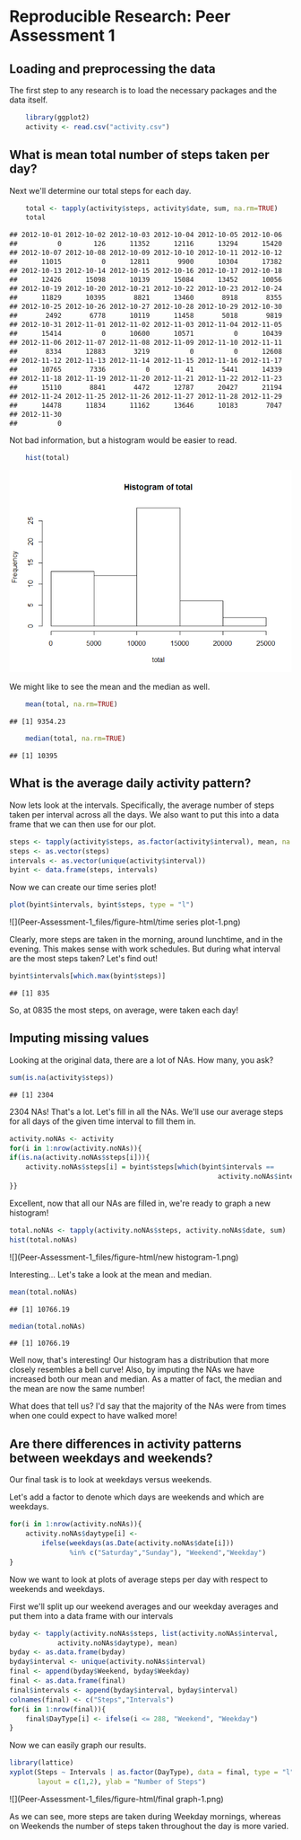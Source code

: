# Reproducible Research: Peer Assessment 1

## Loading and preprocessing the data

The first step to any research is to load the necessary packages and the data 
itself.


```r
    library(ggplot2)
    activity <- read.csv("activity.csv")
```

## What is mean total number of steps taken per day?

Next we'll determine our total steps for each day.


```r
    total <- tapply(activity$steps, activity$date, sum, na.rm=TRUE)
    total
```

```
## 2012-10-01 2012-10-02 2012-10-03 2012-10-04 2012-10-05 2012-10-06 
##          0        126      11352      12116      13294      15420 
## 2012-10-07 2012-10-08 2012-10-09 2012-10-10 2012-10-11 2012-10-12 
##      11015          0      12811       9900      10304      17382 
## 2012-10-13 2012-10-14 2012-10-15 2012-10-16 2012-10-17 2012-10-18 
##      12426      15098      10139      15084      13452      10056 
## 2012-10-19 2012-10-20 2012-10-21 2012-10-22 2012-10-23 2012-10-24 
##      11829      10395       8821      13460       8918       8355 
## 2012-10-25 2012-10-26 2012-10-27 2012-10-28 2012-10-29 2012-10-30 
##       2492       6778      10119      11458       5018       9819 
## 2012-10-31 2012-11-01 2012-11-02 2012-11-03 2012-11-04 2012-11-05 
##      15414          0      10600      10571          0      10439 
## 2012-11-06 2012-11-07 2012-11-08 2012-11-09 2012-11-10 2012-11-11 
##       8334      12883       3219          0          0      12608 
## 2012-11-12 2012-11-13 2012-11-14 2012-11-15 2012-11-16 2012-11-17 
##      10765       7336          0         41       5441      14339 
## 2012-11-18 2012-11-19 2012-11-20 2012-11-21 2012-11-22 2012-11-23 
##      15110       8841       4472      12787      20427      21194 
## 2012-11-24 2012-11-25 2012-11-26 2012-11-27 2012-11-28 2012-11-29 
##      14478      11834      11162      13646      10183       7047 
## 2012-11-30 
##          0
```

Not bad information, but a histogram would be easier to read.


```r
    hist(total)
```

![](Peer-Assessment-1_files/figure-html/unnamed-chunk-3-1.png) 

We might like to see the mean and the median as well.


```r
    mean(total, na.rm=TRUE)
```

```
## [1] 9354.23
```

```r
    median(total, na.rm=TRUE)
```

```
## [1] 10395
```

## What is the average daily activity pattern?

Now lets look at the intervals.  Specifically, the average number of steps taken
per interval across all the days. We also want to put this into a data frame 
that we can then use for our plot.


```r
steps <- tapply(activity$steps, as.factor(activity$interval), mean, na.rm = TRUE)
steps <- as.vector(steps)
intervals <- as.vector(unique(activity$interval))
byint <- data.frame(steps, intervals)
```

Now we can create our time series plot!


```r
plot(byint$intervals, byint$steps, type = "l")
```

![](Peer-Assessment-1_files/figure-html/time series plot-1.png) 

Clearly, more steps are taken in the morning, around lunchtime, and in the 
evening. This makes sense with work schedules. But during what interval are the 
most steps taken? Let's find out!


```r
byint$intervals[which.max(byint$steps)]
```

```
## [1] 835
```

So, at 0835 the most steps, on average, were taken each day!

## Imputing missing values

Looking at the original data, there are a lot of NAs. How many, you ask?


```r
sum(is.na(activity$steps))
```

```
## [1] 2304
```

2304 NAs! That's a lot. Let's fill in all the NAs. We'll use our average steps
for all days of the given time interval to fill them in.


```r
activity.noNAs <- activity
for(i in 1:nrow(activity.noNAs)){
if(is.na(activity.noNAs$steps[i])){
    activity.noNAs$steps[i] = byint$steps[which(byint$intervals == 
                                                    activity.noNAs$interval[i])]
}}
```

Excellent, now that all our NAs are filled in, we're ready to graph a new 
histogram!


```r
total.noNAs <- tapply(activity.noNAs$steps, activity.noNAs$date, sum)
hist(total.noNAs)   
```

![](Peer-Assessment-1_files/figure-html/new histogram-1.png) 

Interesting...
Let's take a look at the mean and median.


```r
mean(total.noNAs)
```

```
## [1] 10766.19
```

```r
median(total.noNAs)
```

```
## [1] 10766.19
```

Well now, that's interesting! Our histogram has a distribution that more closely
resembles a bell curve! Also, by imputing the NAs we have increased both our 
mean and median. As a matter of fact, the median and the mean are now the same
number! 

What does that tell us? I'd say that the majority of the NAs were from times 
when one could expect to have walked more!

## Are there differences in activity patterns between weekdays and weekends?

Our final task is to look at weekdays versus weekends.

Let's add a factor to denote which days are weekends and which are weekdays.


```r
for(i in 1:nrow(activity.noNAs)){
    activity.noNAs$daytype[i] <- 
        ifelse(weekdays(as.Date(activity.noNAs$date[i])) 
               %in% c("Saturday","Sunday"), "Weekend","Weekday")
}
```

Now we want to look at plots of average steps per day with respect to weekends
and weekdays.

First we'll split up our weekend averages and our weekday averages and put them
into a data frame with our intervals


```r
byday <- tapply(activity.noNAs$steps, list(activity.noNAs$interval, 
            activity.noNAs$daytype), mean)
byday <- as.data.frame(byday)
byday$interval <- unique(activity.noNAs$interval)
final <- append(byday$Weekend, byday$Weekday)
final <- as.data.frame(final)
final$intervals <- append(byday$interval, byday$interval)
colnames(final) <- c("Steps","Intervals")
for(i in 1:nrow(final)){
    final$DayType[i] <- ifelse(i <= 288, "Weekend", "Weekday")
}
```

Now we can easily graph our results.


```r
library(lattice)
xyplot(Steps ~ Intervals | as.factor(DayType), data = final, type = "l", 
       layout = c(1,2), ylab = "Number of Steps")
```

![](Peer-Assessment-1_files/figure-html/final graph-1.png) 

As we can see, more steps are taken during Weekday mornings, whereas on Weekends
the number of steps taken throughout the day is more varied.

